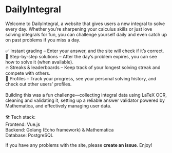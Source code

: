 # DailyIntegral

Welcome to DailyIntegral, a website that gives users a new integral to solve every day. Whether you’re sharpening your calculus skills or just love solving integrals for fun, you can challenge yourself daily and even catch up on past problems if you miss a day. <br><br>
✅ Instant grading – Enter your answer, and the site will check if it’s correct. <br>
📖 Step-by-step solutions – After the day’s problem expires, you can see how to solve it (when available). <br>
🔥 Streaks & leaderboards – Keep track of your longest solving streak and compete with others. <br>
👤 Profiles – Track your progress, see your personal solving history, and check out other users' profiles. <br>
<br>
Building this was a fun challenge—collecting integral data using LaTeX OCR, cleaning and validating it, setting up a reliable answer validator powered by Mathematica, and effectively managing user data. <br>
<br>
🛠 Tech stack: <br>
Frontend: Vue.js <br>
Backend: Golang (Echo framework) & Mathematica <br>
Database: PostgreSQL <br>

If you have any problems with the site, please **create an issue**. Enjoy!
